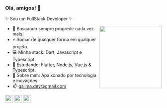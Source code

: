 ### Olá, amigos! 👋
✨ Sou um FullStack Developer ✨  

<img align="right" height="200" src="https://github.com/rajput2107/rajput2107/blob/master/Assets/Developer.gif"/>

- 🚀 Buscando sempre progredir cada vez mais.   
- ⚡ Somar de qualquer forma em qualquer projeto.   
- 💻 Minha stack: Dart, Javascript e Typescript.   
- 📘 Estudando: Flutter, Node.js, Vue.js & Typescript.    
- 💬 Sobre mim: Apaixonado por tecnologia e inovações.   
- 📫 gslima.dev@gmail.com

<code><a href="https://www.javascript.com/" target="_blank"><img height="25" src="https://www.vectorlogo.zone/logos/typescriptlang/typescriptlang-icon.svg"></a></code>
<code><a href="https://flutter.dev/" target="_blank"><img height="25" src="https://www.vectorlogo.zone/logos/flutterio/flutterio-icon.svg"></a></code>
<code><a href="https://dart.dev/" target="_blank"><img height="25" src="https://www.vectorlogo.zone/logos/dartlang/dartlang-icon.svg"></a></code>
